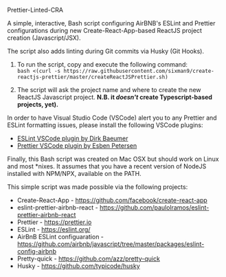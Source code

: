 Prettier-Linted-CRA

A simple, interactive, Bash script configuring AirBNB's ESLint and Prettier configurations during new Create-React-App-based ReactJS project creation (Javascript/JSX).  

The script also adds linting during Git commits via Husky (Git Hooks).  

1. To run the script, copy and execute the following command:  
`bash <(curl -s https://raw.githubusercontent.com/sixman9/create-reactjs-prettier/master/createReactJSPrettier.sh)`  

2. The script will ask the project name and where to create the new ReactJS Javascript project. **N.B. it *doesn't* create Typescript-based projects, yet).**  

In order to have Visual Studio Code (VSCode) alert you to any Prettier and ESLint formatting issues, please install the following VSCode plugins:

- [ESLint VSCode plugin by Dirk Baeumer][vsc-eslint]
- [Prettier VSCode plugin by Esben Petersen][vsc-prettier]

Finally, this Bash script was created on Mac OSX but should work on Linux and most *nixes. It assumes that you have a recent version of NodeJS installed with NPM/NPX, available on the PATH.  

This simple script was made possible via the following projects:

- Create-React-App - https://github.com/facebook/create-react-app
- eslint-prettier-airbnb-react - https://github.com/paulolramos/eslint-prettier-airbnb-react
- Prettier - https://prettier.io
- ESLint - https://eslint.org/
- AirBnB ESLint configuaration - https://github.com/airbnb/javascript/tree/master/packages/eslint-config-airbnb
- Pretty-quick - https://github.com/azz/pretty-quick
- Husky - https://github.com/typicode/husky


[vsc-eslint]: https://marketplace.visualstudio.com/items?itemName=dbaeumer.vscode-eslint
[vsc-prettier]: https://marketplace.visualstudio.com/items?itemName=esbenp.prettier-vscode
